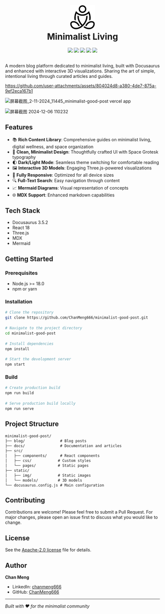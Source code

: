 <div align="center">
 <h1> <img src="/static/img/minimalist-good-post-black.svg" width="80px"><br/>Minimalist Living</h1>
 <img src="https://img.shields.io/github/stars/ChanMeng666/minimalist-good-post?style=social"/>
 <img src="https://img.shields.io/github/forks/ChanMeng666/minimalist-good-post?style=social"/>
 <img src="https://img.shields.io/github/issues/ChanMeng666/minimalist-good-post?style=social"/>
 <img src="https://img.shields.io/website?style=social&url=https%3A%2F%2Fminimalist-good-post.vercel.app"/>
 <img src="https://img.shields.io/github/license/ChanMeng666/minimalist-good-post?style=social"/>
</div>

<br/>

A modern blog platform dedicated to minimalist living, built with Docusaurus and enhanced with interactive 3D visualizations. Sharing the art of simple, intentional living through curated articles and guides.


https://github.com/user-attachments/assets/804024d8-a380-4de7-875a-9ef2eca167b1


![屏幕截图_2-11-2024_11445_minimalist-good-post vercel app](https://github.com/user-attachments/assets/b28457c1-f27c-4ffa-9829-37707f744fa1)

![屏幕截图 2024-12-06 110232](https://github.com/user-attachments/assets/04cad0fd-7007-4937-9dfe-088ce46d8dab)

## Features

- 📚 **Rich Content Library**: Comprehensive guides on minimalist living, digital wellness, and space organization
- 🎨 **Clean, Minimalist Design**: Thoughtfully crafted UI with Space Grotesk typography
- 🌓 **Dark/Light Mode**: Seamless theme switching for comfortable reading
- 🖼️ **Interactive 3D Models**: Engaging Three.js-powered visualizations
- 📱 **Fully Responsive**: Optimized for all device sizes
- 🔍 **Full-Text Search**: Easy navigation through content
- 📈 **Mermaid Diagrams**: Visual representation of concepts
- 🌐 **MDX Support**: Enhanced markdown capabilities

## Tech Stack

- Docusaurus 3.5.2
- React 18
- Three.js
- MDX
- Mermaid

## Getting Started

### Prerequisites

- Node.js >= 18.0
- npm or yarn

### Installation

```bash
# Clone the repository
git clone https://github.com/ChanMeng666/minimalist-good-post.git

# Navigate to the project directory
cd minimalist-good-post

# Install dependencies
npm install

# Start the development server
npm start
```

### Build

```bash
# Create production build
npm run build

# Serve production build locally
npm run serve
```

## Project Structure

```
minimalist-good-post/
├── blog/                # Blog posts
├── docs/                # Documentation and articles
├── src/
│   ├── components/      # React components
│   ├── css/            # Custom styles
│   └── pages/          # Static pages
├── static/
│   ├── img/            # Static images
│   └── models/         # 3D models
└── docusaurus.config.js # Main configuration
```

## Contributing

Contributions are welcome! Please feel free to submit a Pull Request. For major changes, please open an issue first to discuss what you would like to change.

## License

See the [Apache-2.0 license](LICENSE) file for details.

## Author

**Chan Meng**
- LinkedIn: [chanmeng666](https://www.linkedin.com/in/chanmeng666/)
- GitHub: [ChanMeng666](https://github.com/ChanMeng666)

---

*Built with ❤️ for the minimalist community*

